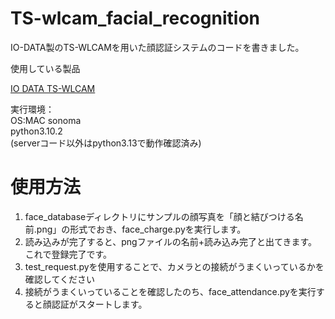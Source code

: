 # TS-wlcam_facial_recognition
IO-DATA製のTS-WLCAMを用いた顔認証システムのコードを書きました。

使用している製品

[IO DATA TS-WLCAM](https://www.iodata.jp/product/lancam/lancam/ts-wlcam/)

実行環境：  
OS:MAC sonoma  
python3.10.2  
(serverコード以外はpython3.13で動作確認済み)

# 使用方法

1. face_databaseディレクトリにサンプルの顔写真を「顔と結びつける名前.png」の形式でおき、face_charge.pyを実行します。
2. 読み込みが完了すると、pngファイルの名前+読み込み完了と出てきます。これで登録完了です。
3. test_request.pyを使用することで、カメラとの接続がうまくいっているかを確認してください
4. 接続がうまくいっていることを確認したのち、face_attendance.pyを実行すると顔認証がスタートします。
